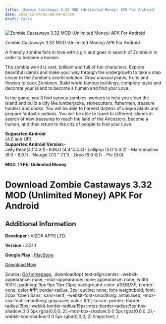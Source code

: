 ```yaml
---
title: 'Zombie Castaways 3.32 MOD (Unlimited Money) APK For Android'
date: 2019-12-04T02:00:00+01:00
draft: false
---
```


![Zombie Castaways 3.32 MOD (Unlimited Money) APK For Android](https://i1.wp.com/apkhome.net/wp-content/uploads/2019/12/Zombie-Castaways.png "Zombie Castaways 3.32 MOD (Unlimited Money) APK For Android")

  

Zombie Castaways 3.32 MOD (Unlimited Money) APK For Android

A friendly zombie falls in love with a girl and goes in search of Zombium in order to become a human.

The zombie world is vast, brilliant and full of fun characters. Explore beautiful islands and make your way through the undergrowth to take a step closer to the Zombie's secret solution. Grow unusual plants, fruits and flowers to cook Zombium. Build world famous buildings, complete tasks and decorate your island to become a human and find your Love.

In the game, you'll find various zombies-workers to help you clean the island and build a city like lumberjacks, stonecutters, fishermen, treasure hunters and cooks. You will be able to harvest dozens of unique plants and prepare fantastic potions. You will be able to travel to different islands in search of new treasures to reach the land of the Ancestors, become a human, and then return to the city of people to find your Love.

**Supported Android**  
{4.0 and UP}  
**Supported Android Version**:-  
Jelly Bean(4.1"4.3.1)- KitKat (4.4"4.4.4)- Lollipop (5.0"5.0.2) - Marshmallow (6.0 - 6.0.1) - Nougat (7.0 " 7.1.1) - Oreo (8.0-8.1) - Pie (9.0)

**MOD TYPE: Unlimited Money**

Download Zombie Castaways 3.32 MOD (Unlimited Money) APK For Android
====================================================================

Additional Information
----------------------

**Developer :** VIZOR APPS LTD.

**Version :** 3.31.1

**Google Play :** [PlayStore](https://play.google.com/store/apps/details?id=com.vizorinteractive.zombiesettlersv2)

  

[Download Now](https://store4app.co/post/zombie-castaways-3-32-mod-unlimited-money-apk-for-android_1575392916)

  
Source: [Go homepage.](https://store4app.co/post/zombie-castaways-3-32-mod-unlimited-money-apk-for-android_1575392916) .downloadtop{ text-align:center; -webkit-appearance: none; -moz-appearance: none; appearance: none; width: 100%; padding: 9px 9px 11px 13px; background-color: #0EBD3F; border: none; color:#fff; border-radius: 3px; outline: none; font-weight;bold; font: 20px 'Open Sans', sans-serif; -webkit-font-smoothing: antialiased; -moz-osx-font-smoothing: grayscale; color: #fff; cursor: pointer; border-radius:15px;-webkit-border-radius:15px;-moz-border-radius:5px;box-shadow:0 0 5px rgba(0,0,0,.2);-moz-box-shadow:0 0 5px rgba(0,0,0,.2);-webkit-box-shadow:0 0 5px rgba(0,0,0,.2) !important; }